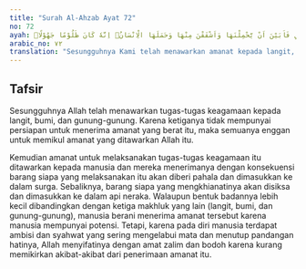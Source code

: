```yaml
---
title: "Surah Al-Ahzab Ayat 72"
no: 72
ayah: اِنَّا عَرَضْنَا الْاَمَانَةَ عَلَى السَّمٰوٰتِ وَالْاَرْضِ وَالْجِبَالِ فَاَبَيْنَ اَنْ يَّحْمِلْنَهَا وَاَشْفَقْنَ مِنْهَا وَحَمَلَهَا الْاِنْسَانُۗ اِنَّهٗ كَانَ ظَلُوْمًا جَهُوْلًاۙ 
arabic_no: ٧٢
translation: "Sesungguhnya Kami telah menawarkan amanat kepada langit, bumi dan gunung-gunung; tetapi semuanya enggan untuk memikul amanat itu dan mereka khawatir tidak akan melaksanakannya (berat), lalu dipikullah amanat itu oleh manusia. Sungguh, manusia itu sangat zalim dan sangat bodoh,"
---
```


## Tafsir

Sesungguhnya Allah telah menawarkan tugas-tugas keagamaan kepada langit, bumi, dan gunung-gunung. Karena ketiganya tidak mempunyai persiapan untuk menerima amanat yang berat itu, maka semuanya enggan untuk memikul amanat yang ditawarkan Allah itu. 

Kemudian amanat untuk melaksanakan tugas-tugas keagamaan itu ditawarkan kepada manusia dan mereka menerimanya dengan konsekuensi barang siapa yang melaksanakan itu akan diberi pahala dan dimasukkan ke dalam surga. Sebaliknya, barang siapa yang mengkhianatinya akan disiksa dan dimasukkan ke dalam api neraka. Walaupun bentuk badannya lebih kecil dibandingkan dengan ketiga makhluk yang lain (langit, bumi, dan gunung-gunung), manusia berani menerima amanat tersebut karena manusia mempunyai potensi. Tetapi, karena pada diri manusia terdapat ambisi dan syahwat yang sering mengelabui mata dan menutup pandangan hatinya, Allah menyifatinya dengan amat zalim dan bodoh karena kurang memikirkan akibat-akibat dari penerimaan amanat itu.